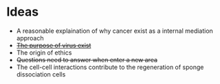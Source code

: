 # Ideas

- A reasonable explaination of why cancer exist as a internal mediation approach
- ~~[The purpose of virus exist](post/virus_purpose.md)~~
- The origin of ethics
- ~~Questions need to answer when enter a new area~~
- The cell-cell interactions contribute to the regeneration of sponge dissociation cells


